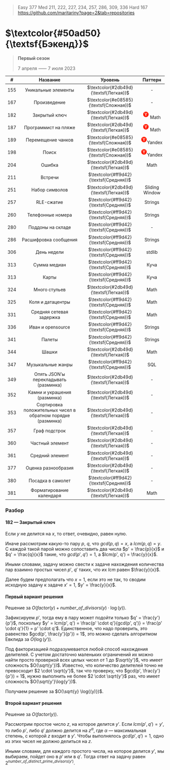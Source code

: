 > Easy 377
> Med 211, 222, 227, 234, 257, 286, 309, 336
> Hard 167
> https://github.com/maritariny?page=2&tab=repositories

# $\textcolor{#50ad50}{\textsf{Бэкенд}}$
> **Первый сезон**
> 
> 7 апреля ⸺ 7 июля 2023


|  #  |                           Название                           |                 Уровень                 |                             Паттерн                              |
|:---:|:------------------------------------------------------------:|:---------------------------------------:|:----------------------------------------------------------------:|
| 155 |                     Уникальные элементы                      | $\textcolor{#2db49d}{\textsf{Легкая}}$  |                                -                                 |
| 167 |                         Произведение                         | $\textcolor{#e08585}{\textsf{Сложная}}$ |                                -                                 |
| 182 |                        Закрытый ключ                         | $\textcolor{#2db49d}{\textsf{Легкая}}$  | <img src="..%2Fres%2FYDX-token.png" width=18px vspace="6"> Math  |
| 187 |                     Программист на пляже                     | $\textcolor{#2db49d}{\textsf{Легкая}}$  | <img src="..%2Fres%2FYDX-token.png" width=18px vspace="6"> Math  |
| 189 |                      Перемещение чанков                      | $\textcolor{#e08585}{\textsf{Сложная}}$ | <img src="..%2Fres%2FYDX-token.png" width=18px vspace="6">Yandex |
| 198 |                            Поиск                             | $\textcolor{#e08585}{\textsf{Сложная}}$ | <img src="..%2Fres%2FYDX-token.png" width=18px vspace="6">Yandex |
| 204 |                            Ошибка                            | $\textcolor{#2db49d}{\textsf{Легкая}}$  |                               Math                               |
| 211 |                           Встречи                            | $\textcolor{#ff9d42}{\textsf{Средняя}}$ |                                                                  |
| 251 |                        Набор символов                        | $\textcolor{#2db49d}{\textsf{Легкая}}$  |                          Sliding Window                          |
| 257 |                          RLE-сжатие                          | $\textcolor{#ff9d42}{\textsf{Средняя}}$ |                             Strings                              |
| 260 |                      Телефонные номера                       | $\textcolor{#ff9d42}{\textsf{Средняя}}$ |                             Strings                              |
| 280 |                      Поддоны на складе                       | $\textcolor{#ff9d42}{\textsf{Средняя}}$ |                                -                                 |
| 286 |                    Расшифровка сообщения                     | $\textcolor{#ff9d42}{\textsf{Средняя}}$ |                             Strings                              |
| 306 |                         День недели                          | $\textcolor{#ff9d42}{\textsf{Средняя}}$ |                              stdlib                              |
| 313 |                         Сумма медиан                         | $\textcolor{#ff9d42}{\textsf{Средняя}}$ |                               Куча                               |
| 313 |                            Карты                             | $\textcolor{#ff9d42}{\textsf{Средняя}}$ |                               Куча                               |
| 324 |                        Много стульев                         | $\textcolor{#2db49d}{\textsf{Легкая}}$  |                               Math                               |
| 325 |                      Коля и датацентры                       | $\textcolor{#ff9d42}{\textsf{Средняя}}$ |                               Math                               |
| 331 |                   Средняя сетевая задержка                   | $\textcolor{#ff9d42}{\textsf{Средняя}}$ |                               Math                               |
| 336 |                      Иван и opensource                       | $\textcolor{#ff9d42}{\textsf{Средняя}}$ |                             Strings                              |
| 341 |                            Палеты                            | $\textcolor{#ff9d42}{\textsf{Средняя}}$ |                             Strings                              |
| 344 |                            Шашки                             | $\textcolor{#2db49d}{\textsf{Легкая}}$  |                               Math                               |
| 347 |                      Музыкальные жанры                       | $\textcolor{#ff9d42}{\textsf{Средняя}}$ |                               SQL                                |
| 349 |            Опять JSON’ы перекладывать (разминка)             | $\textcolor{#2db49d}{\textsf{Легкая}}$  |                                -                                 |
| 352 |                 Камни и украшения (разминка)                 | $\textcolor{#2db49d}{\textsf{Легкая}}$  |                                -                                 |
| 353 | Сортировка положительных чисел в обратном порядке (разминка) | $\textcolor{#2db49d}{\textsf{Легкая}}$  |                                -                                 |
| 357 |                        Граф подстрок                         | $\textcolor{#2db49d}{\textsf{Легкая}}$  |                                -                                 |
| 360 |                       Частный элемент                        | $\textcolor{#2db49d}{\textsf{Легкая}}$  |                                -                                 |
| 361 |                       Средний элемент                        | $\textcolor{#2db49d}{\textsf{Легкая}}$  |                                -                                 |
| 377 |                     Оценка разнообразия                      | $\textcolor{#2db49d}{\textsf{Легкая}}$  |                                -                                 |
| 380 |                      Посадка в самолет                       | $\textcolor{#ff9d42}{\textsf{Средняя}}$ |                                -                                 |
| 381 |                   Форматирование календаря                   | $\textcolor{#2db49d}{\textsf{Легкая}}$  |                               Math                               |


### Разбор
#### 182 — Закрытый ключ
Если $y$ не делится на $x$, то ответ, очевидно, равен нулю.


Иначе рассмотрим какую-то пару $p$, $q$, что $gcd(p, q) = x$, а $lcm(p, q) = y$. С каждой такой парой можно сопоставить два числа $p' = \frac{p}{x}$ и $q' = \frac{q}{x}$ такие, что $gcd(p', q') = 1$, а $lcm(p', q') = \frac{y}{x}$.


Иными словами, задачу можно свести к задаче нахождения количества пар взаимно простых чисел $p'$, $q'$ таких, что их $lcm$ равен $\frac{y}{x}$.


Далее будем предполагать что $x = 1$, если это не так, то сводим исходную задачу к задаче $x' = 1$, $y' = \frac{y}{x}$.


#### Первый вариант решения

Решение за $O(factor(y) + number\_of\_divisors(y) \cdot \log{(y}))$.


Зафиксируем $p'$, тогда ему в пару может подойти только $q' = \frac{y'}{p'}$, поскольку $y' = lcm(p', q') = \frac{p' \cdot q'}{gcd(p', q')} = \frac{p' \cdot q'}{1} = p' \cdot q'$. Единственное, что надо проверить, это равенство $gcd(p', \frac{y'}{p'}) = 1$, это можно сделать алгоритмом Евклида за $O(\log{(y')})$.


Под факторизацией подразумевается любой способ нахождения делителей. С учетом достаточно маленьких ограничений их можно найти просто проверкой всех целых чисел от $1$ до $\sqrt{y'}$, что имеет сложность $O(\sqrt{y'})$. Известно, что количество делителей точно не превосходит $2 \cdot \sqrt{y'}$, так что проверку, что $gcd(p', \frac{y'}{p'}) = 1$, нужно выполнить не более $2 \cdot \sqrt{y'}$ раз, что имеет сложность $O(\sqrt{y'}\log{y'})$.


Получаем решение за $O(\sqrt{y} \log{(y)})$.

#### Второй вариант решения

Решение за $O(factor(y))$.


Рассмотрим простое число $z$, на которое делится $y'$. Если $lcm(p', q') = y'$, то либо $p'$, либо $q'$ должно делится на $z^{\alpha}$, где $\alpha$ — максимальная степень, с которой $z$ входит в $y'$. Чтобы выполнялось $gcd(p', q') = 1$, одно из этих чисел не должно делиться на $z$.


Иными словами, для каждого простого числа, на которое делится $y'$, мы выбираем, пойдет оно в $p'$ или в $q'$. Тогда ответ на задачу равен $2^{number\_of\_distinct\_prime\_divisors(y')}$.